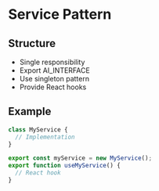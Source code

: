 # Service Pattern

## Structure
- Single responsibility
- Export AI_INTERFACE
- Use singleton pattern
- Provide React hooks

## Example
```typescript
class MyService {
  // Implementation
}

export const myService = new MyService();
export function useMyService() {
  // React hook
}
```

